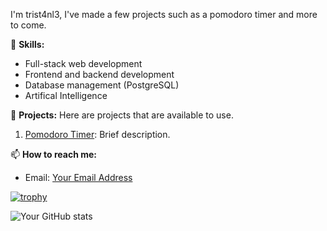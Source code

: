 I'm trist4nl3, I've made a few projects such as a pomodoro timer and more to come.

🚀 **Skills:** 
- Full-stack web development
- Frontend and backend development
- Database management (PostgreSQL)
- Artifical Intelligence

📂 **Projects:** 
Here are projects that are available to use.
1. [Pomodoro Timer](https://trist4nl3.github.io/rust_pomodoro_webapp/): Brief description.

📫 **How to reach me:** 
- Email: [Your Email Address](tris.enterprise8@gmail.com)

[![trophy](https://github-profile-trophy.vercel.app/?username=trist4nl3)](https://github.com/trist4nl3/github-profile-trophy)


![Your GitHub stats](https://github-readme-stats.vercel.app/api?username=trist4nl3&show_icons=true&theme=radical)


